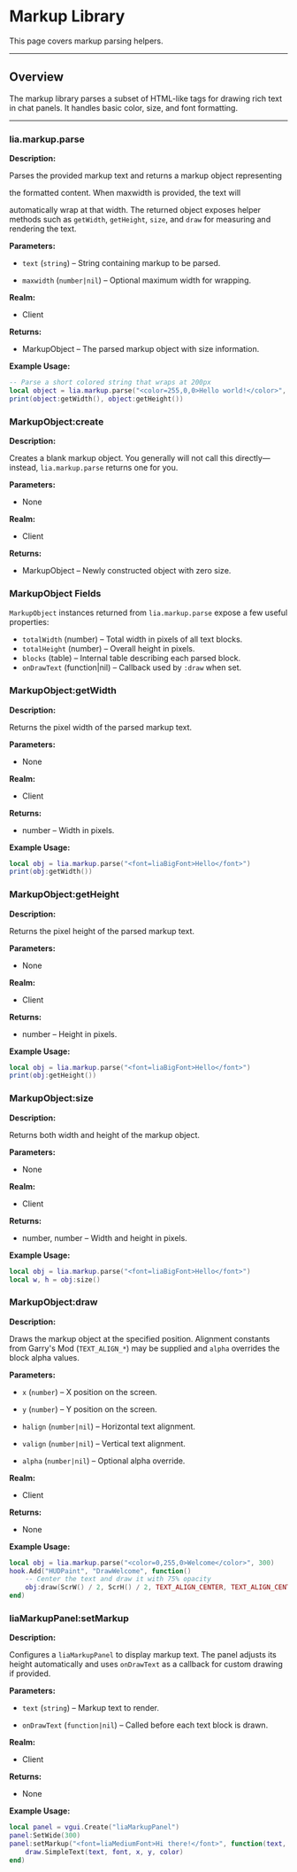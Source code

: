 # Markup Library

This page covers markup parsing helpers.

---

## Overview

The markup library parses a subset of HTML-like tags for drawing rich text in chat panels. It handles basic color, size, and font formatting.

---

### lia.markup.parse

**Description:**

Parses the provided markup text and returns a markup object representing

the formatted content. When maxwidth is provided, the text will

automatically wrap at that width.
The returned object exposes helper methods such as `getWidth`, `getHeight`, `size`, and `draw` for measuring and rendering the text.

**Parameters:**

* `text` (`string`) – String containing markup to be parsed.


* `maxwidth` (`number|nil`) – Optional maximum width for wrapping.


**Realm:**

* Client


**Returns:**

* MarkupObject – The parsed markup object with size information.


**Example Usage:**

```lua
-- Parse a short colored string that wraps at 200px
local object = lia.markup.parse("<color=255,0,0>Hello world!</color>", 200)
print(object:getWidth(), object:getHeight())
```

### MarkupObject:create

**Description:**

Creates a blank markup object. You generally will not call this
directly—instead, `lia.markup.parse` returns one for you.

**Parameters:**

* None

**Realm:**

* Client

**Returns:**

* MarkupObject – Newly constructed object with zero size.

### MarkupObject Fields

`MarkupObject` instances returned from `lia.markup.parse` expose a few useful properties:

* `totalWidth` (number) – Total width in pixels of all text blocks.
* `totalHeight` (number) – Overall height in pixels.
* `blocks` (table) – Internal table describing each parsed block.
* `onDrawText` (function|nil) – Callback used by `:draw` when set.

### MarkupObject:getWidth

**Description:**

Returns the pixel width of the parsed markup text.

**Parameters:**

* None

**Realm:**

* Client

**Returns:**

* number – Width in pixels.

**Example Usage:**

```lua
local obj = lia.markup.parse("<font=liaBigFont>Hello</font>")
print(obj:getWidth())
```

### MarkupObject:getHeight

**Description:**

Returns the pixel height of the parsed markup text.

**Parameters:**

* None

**Realm:**

* Client

**Returns:**

* number – Height in pixels.

**Example Usage:**

```lua
local obj = lia.markup.parse("<font=liaBigFont>Hello</font>")
print(obj:getHeight())
```

### MarkupObject:size

**Description:**

Returns both width and height of the markup object.

**Parameters:**

* None

**Realm:**

* Client

**Returns:**

* number, number – Width and height in pixels.

**Example Usage:**

```lua
local obj = lia.markup.parse("<font=liaBigFont>Hello</font>")
local w, h = obj:size()
```

### MarkupObject:draw

**Description:**

Draws the markup object at the specified position. Alignment
constants from Garry's Mod (`TEXT_ALIGN_*`) may be supplied and
`alpha` overrides the block alpha values.

**Parameters:**

* `x` (`number`) – X position on the screen.

* `y` (`number`) – Y position on the screen.

* `halign` (`number|nil`) – Horizontal text alignment.

* `valign` (`number|nil`) – Vertical text alignment.

* `alpha` (`number|nil`) – Optional alpha override.

**Realm:**

* Client

**Returns:**

* None

**Example Usage:**

```lua
local obj = lia.markup.parse("<color=0,255,0>Welcome</color>", 300)
hook.Add("HUDPaint", "DrawWelcome", function()
    -- Center the text and draw it with 75% opacity
    obj:draw(ScrW() / 2, ScrH() / 2, TEXT_ALIGN_CENTER, TEXT_ALIGN_CENTER, 200)
end)
```

### liaMarkupPanel:setMarkup

**Description:**

Configures a `liaMarkupPanel` to display markup text. The panel
adjusts its height automatically and uses `onDrawText` as a callback
for custom drawing if provided.

**Parameters:**

* `text` (`string`) – Markup text to render.

* `onDrawText` (`function|nil`) – Called before each text block is drawn.

**Realm:**

* Client

**Returns:**

* None

**Example Usage:**

```lua
local panel = vgui.Create("liaMarkupPanel")
panel:SetWide(300)
panel:setMarkup("<font=liaMediumFont>Hi there!</font>", function(text, font, x, y, color)
    draw.SimpleText(text, font, x, y, color)
end)
```
